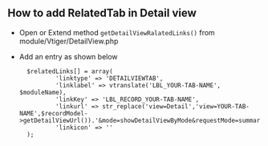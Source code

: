 ## How to add RelatedTab in Detail view

* Open or Extend method `getDetailViewRalatedLinks()` from module/Vtiger/DetailView.php 
* Add an entry as shown below

		$relatedLinks[] = array(
				'linktype' => 'DETAILVIEWTAB',
				'linklabel' => vtranslate('LBL_YOUR-TAB-NAME', $moduleName),
				'linkKey' => 'LBL_RECORD_YOUR-TAB-NAME',
				'linkurl' => str_replace('view=Detail','view=YOUR-TAB-NAME',$recordModel->getDetailViewUrl()).'&mode=showDetailViewByMode&requestMode=summary',
				'linkicon' => ''
		);
